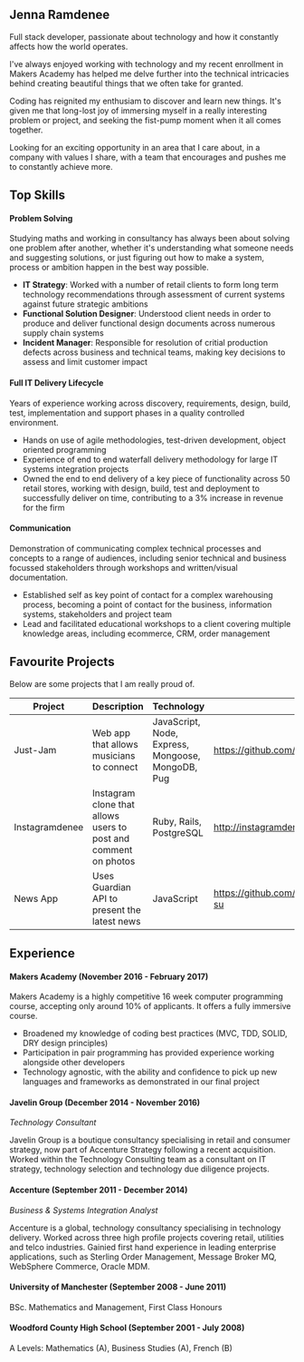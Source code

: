 ## Jenna Ramdenee

Full stack developer, passionate about technology and how it constantly affects how the world operates.

I've always enjoyed working with technology and my recent enrollment in Makers Academy has helped me delve further into the technical intricacies behind creating beautiful things that we often take for granted.

Coding has reignited my enthusiam to discover and learn new things. It's given me that long-lost joy of immersing myself in a really interesting problem or project, and seeking the fist-pump moment when it all comes together.

Looking for an exciting opportunity in an area that I care about, in a company with values I share, with a team that encourages and pushes me to constantly achieve more.

## Top Skills

#### Problem Solving

Studying maths and working in consultancy has always been about solving one problem after another, whether it's understanding what someone needs and suggesting solutions, or just figuring out how to make a system, process or ambition happen in the best way possible.

- **IT Strategy**: Worked with a number of retail clients to form long term technology recommendations through assessment of current systems against future strategic ambitions
- **Functional Solution Designer**: Understood client needs in order to produce and deliver functional design documents across numerous supply chain systems
- **Incident Manager**: Responsible for resolution of critial production defects across business and technical teams, making key decisions to assess and limit customer impact

#### Full IT Delivery Lifecycle

Years of experience working across discovery, requirements, design, build, test, implementation and support phases in a quality controlled environment.

- Hands on use of agile methodologies, test-driven development, object oriented programming
- Experience of end to end waterfall delivery methodology for large IT systems integration projects
- Owned the end to end delivery of a key piece of functionality across 50 retail stores, working with design, build, test and deployment to successfully deliver on time, contributing to a 3% increase in revenue for the firm

#### Communication

Demonstration of communicating complex technical processes and concepts to a range of audiences, including senior technical and business focussed stakeholders through workshops and written/visual documentation.

- Established self as key point of contact for a complex warehousing process, becoming a point of contact for the business, information systems, stakeholders and project team
- Lead and facilitated educational workshops to a client covering multiple knowledge areas, including ecommerce, CRM, order management

## Favourite Projects

Below are some projects that I am really proud of.

| Project        | Description                                                     | Technology                                        | Link                                     |
|----------------|-----------------------------------------------------------------|---------------------------------------------------|------------------------------------------|
| Just-Jam       | Web app that allows musicians to connect                        | JavaScript, Node, Express, Mongoose, MongoDB, Pug | https://github.com/Gweaton/just-jam      |
| Instagramdenee | Instagram clone that allows users to post and comment on photos | Ruby, Rails, PostgreSQL                           | http://instagramdenee.herokuapp.com/     |
| News App       | Uses Guardian API to present the latest news                    | JavaScript                                        | https://github.com/jennaramdenee/news-su |

## Experience

#### Makers Academy (November 2016 - February 2017)

Makers Academy is a highly competitive 16 week computer programming course, accepting only around 10% of applicants. It offers a fully immersive course.

- Broadened my knowledge of coding best practices (MVC, TDD, SOLID, DRY design principles)
- Participation in pair programming has provided experience working alongside other developers
- Technology agnostic, with the ability and confidence to pick up new languages and frameworks as demonstrated in our final project 

#### Javelin Group (December 2014 - November 2016)    
*Technology Consultant*  

Javelin Group is a boutique consultancy specialising in retail and consumer strategy, now part of Accenture Strategy following a recent acquisition. Worked within the Technology Consulting team as a consultant on IT strategy, technology selection and technology due diligence projects.

#### Accenture (September 2011 - December 2014)   
*Business & Systems Integration Analyst*  

Accenture is a global, technology consultancy specialising in technology delivery. Worked across three high profile projects covering retail, utilities and telco industries. Gainied first hand experience in leading enterprise applications, such as Sterling Order Management, Message Broker MQ, WebSphere Commerce, Oracle MDM.

#### University of Manchester (September 2008 - June 2011)

BSc. Mathematics and Management, First Class Honours

#### Woodford County High School (September 2001 - July 2008)

A Levels: Mathematics (A), Business Studies (A), French (B)
